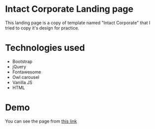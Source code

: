 # Intact Corporate Landing page

This landing page is a copy of template named "Intact Corporate" that I tried to copy it's design for practice.


# Technologies used

- Bootstrap
- jQuery
- Fontawesome
- Owl carousel
- Vanilla JS
- HTML

# Demo

You can see the page from [this link](https://abdulrahmankanakri.github.io/templates-for-practice/Intact%20Corporate)
